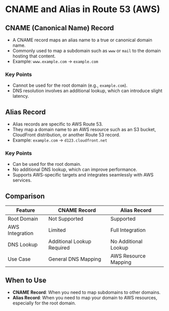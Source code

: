 # CNAME and Alias in Route 53 (AWS)

## CNAME (Canonical Name) Record
- A CNAME record maps an alias name to a true or canonical domain name.
- Commonly used to map a subdomain such as `www` or `mail` to the domain hosting that content.
- Example: `www.example.com` -> `example.com`

### Key Points
- Cannot be used for the root domain (e.g., `example.com`).
- DNS resolution involves an additional lookup, which can introduce slight latency.

## Alias Record
- Alias records are specific to AWS Route 53.
- They map a domain name to an AWS resource such as an S3 bucket, CloudFront distribution, or another Route 53 record.
- Example: `example.com` -> `d123.cloudfront.net`

### Key Points
- Can be used for the root domain.
- No additional DNS lookup, which can improve performance.
- Supports AWS-specific targets and integrates seamlessly with AWS services.

## Comparison
| Feature           | CNAME Record                | Alias Record                  |
|-------------------|-----------------------------|-------------------------------|
| Root Domain       | Not Supported               | Supported                     |
| AWS Integration   | Limited                     | Full Integration              |
| DNS Lookup        | Additional Lookup Required  | No Additional Lookup          |
| Use Case          | General DNS Mapping         | AWS Resource Mapping          |

## When to Use
- **CNAME Record**: When you need to map subdomains to other domains.
- **Alias Record**: When you need to map your domain to AWS resources, especially for the root domain.
